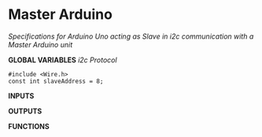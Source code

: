 # Master Arduino

*Specifications for Arduino Uno acting as Slave in i2c communication with a Master Arduino unit*

**GLOBAL VARIABLES**
*i2c Protocol*
```
#include <Wire.h>
const int slaveAddress = 8;
```



**INPUTS**


**OUTPUTS**


**FUNCTIONS**
